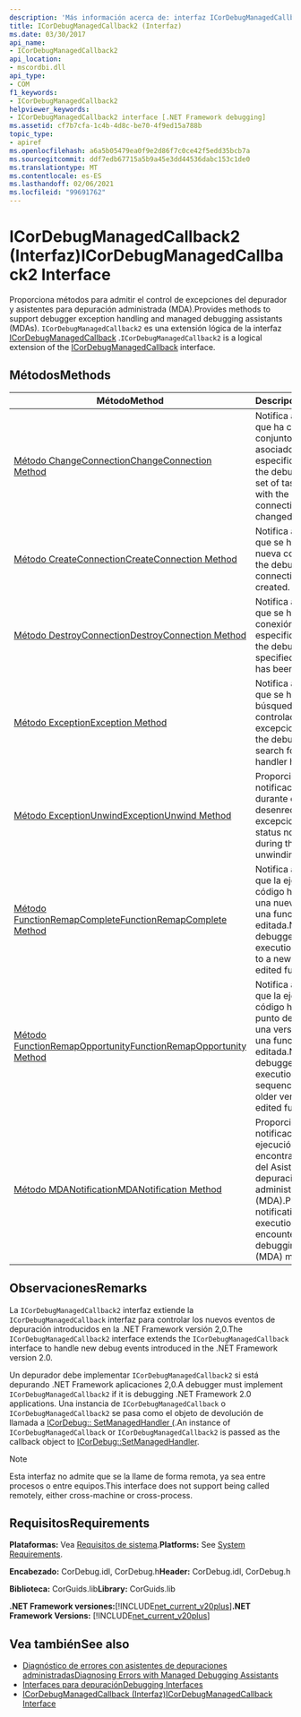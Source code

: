 ```yaml
---
description: 'Más información acerca de: interfaz ICorDebugManagedCallback2'
title: ICorDebugManagedCallback2 (Interfaz)
ms.date: 03/30/2017
api_name:
- ICorDebugManagedCallback2
api_location:
- mscordbi.dll
api_type:
- COM
f1_keywords:
- ICorDebugManagedCallback2
helpviewer_keywords:
- ICorDebugManagedCallback2 interface [.NET Framework debugging]
ms.assetid: cf7b7cfa-1c4b-4d8c-be70-4f9ed15a788b
topic_type:
- apiref
ms.openlocfilehash: a6a5b05479ea0f9e2d86f7c0ce42f5edd35bcb7a
ms.sourcegitcommit: ddf7edb67715a5b9a45e3dd44536dabc153c1de0
ms.translationtype: MT
ms.contentlocale: es-ES
ms.lasthandoff: 02/06/2021
ms.locfileid: "99691762"
---
```

# <a name="icordebugmanagedcallback2-interface"></a><span data-ttu-id="40216-103">ICorDebugManagedCallback2 (Interfaz)</span><span class="sxs-lookup"><span data-stu-id="40216-103">ICorDebugManagedCallback2 Interface</span></span>

<span data-ttu-id="40216-104">Proporciona métodos para admitir el control de excepciones del depurador y asistentes para depuración administrada (MDA).</span><span class="sxs-lookup"><span data-stu-id="40216-104">Provides methods to support debugger exception handling and managed debugging assistants (MDAs).</span></span> <span data-ttu-id="40216-105">`ICorDebugManagedCallback2` es una extensión lógica de la interfaz [ICorDebugManagedCallback](icordebugmanagedcallback-interface.md) .</span><span class="sxs-lookup"><span data-stu-id="40216-105">`ICorDebugManagedCallback2` is a logical extension of the [ICorDebugManagedCallback](icordebugmanagedcallback-interface.md) interface.</span></span>  
  
## <a name="methods"></a><span data-ttu-id="40216-106">Métodos</span><span class="sxs-lookup"><span data-stu-id="40216-106">Methods</span></span>  
  
|<span data-ttu-id="40216-107">Método</span><span class="sxs-lookup"><span data-stu-id="40216-107">Method</span></span>|<span data-ttu-id="40216-108">Descripción</span><span class="sxs-lookup"><span data-stu-id="40216-108">Description</span></span>|  
|------------|-----------------|  
|[<span data-ttu-id="40216-109">Método ChangeConnection</span><span class="sxs-lookup"><span data-stu-id="40216-109">ChangeConnection Method</span></span>](icordebugmanagedcallback2-changeconnection-method.md)|<span data-ttu-id="40216-110">Notifica al depurador que ha cambiado el conjunto de tareas asociado a la conexión especificada.</span><span class="sxs-lookup"><span data-stu-id="40216-110">Notifies the debugger that the set of tasks associated with the specified connection has changed.</span></span>|  
|[<span data-ttu-id="40216-111">Método CreateConnection</span><span class="sxs-lookup"><span data-stu-id="40216-111">CreateConnection Method</span></span>](icordebugmanagedcallback2-createconnection-method.md)|<span data-ttu-id="40216-112">Notifica al depurador que se ha creado una nueva conexión.</span><span class="sxs-lookup"><span data-stu-id="40216-112">Notifies the debugger that a new connection has been created.</span></span>|  
|[<span data-ttu-id="40216-113">Método DestroyConnection</span><span class="sxs-lookup"><span data-stu-id="40216-113">DestroyConnection Method</span></span>](icordebugmanagedcallback2-destroyconnection-method.md)|<span data-ttu-id="40216-114">Notifica al depurador que se ha terminado la conexión especificada.</span><span class="sxs-lookup"><span data-stu-id="40216-114">Notifies the debugger that the specified connection has been terminated.</span></span>|  
|[<span data-ttu-id="40216-115">Método Exception</span><span class="sxs-lookup"><span data-stu-id="40216-115">Exception Method</span></span>](icordebugmanagedcallback2-exception-method.md)|<span data-ttu-id="40216-116">Notifica al depurador que se ha iniciado una búsqueda de un controlador de excepciones.</span><span class="sxs-lookup"><span data-stu-id="40216-116">Notifies the debugger that a search for an exception handler has started.</span></span>|  
|[<span data-ttu-id="40216-117">Método ExceptionUnwind</span><span class="sxs-lookup"><span data-stu-id="40216-117">ExceptionUnwind Method</span></span>](icordebugmanagedcallback2-exceptionunwind-method.md)|<span data-ttu-id="40216-118">Proporciona una notificación de estado durante el proceso de desenredo de excepciones.</span><span class="sxs-lookup"><span data-stu-id="40216-118">Provides a status notification during the exception unwinding process.</span></span>|  
|[<span data-ttu-id="40216-119">Método FunctionRemapComplete</span><span class="sxs-lookup"><span data-stu-id="40216-119">FunctionRemapComplete Method</span></span>](icordebugmanagedcallback2-functionremapcomplete-method.md)|<span data-ttu-id="40216-120">Notifica al depurador que la ejecución del código ha cambiado a una nueva versión de una función editada.</span><span class="sxs-lookup"><span data-stu-id="40216-120">Notifies the debugger that code execution has switched to a new version of an edited function.</span></span>|  
|[<span data-ttu-id="40216-121">Método FunctionRemapOpportunity</span><span class="sxs-lookup"><span data-stu-id="40216-121">FunctionRemapOpportunity Method</span></span>](icordebugmanagedcallback2-functionremapopportunity-method.md)|<span data-ttu-id="40216-122">Notifica al depurador que la ejecución del código ha alcanzado un punto de secuencia en una versión anterior de una función editada.</span><span class="sxs-lookup"><span data-stu-id="40216-122">Notifies the debugger that code execution has reached a sequence point in an older version of an edited function.</span></span>|  
|[<span data-ttu-id="40216-123">Método MDANotification</span><span class="sxs-lookup"><span data-stu-id="40216-123">MDANotification Method</span></span>](icordebugmanagedcallback2-mdanotification-method.md)|<span data-ttu-id="40216-124">Proporciona una notificación de que la ejecución del código ha encontrado un mensaje del Asistente para la depuración administrada (MDA).</span><span class="sxs-lookup"><span data-stu-id="40216-124">Provides notification that code execution has encountered a managed debugging assistant (MDA) message.</span></span>|  
  
## <a name="remarks"></a><span data-ttu-id="40216-125">Observaciones</span><span class="sxs-lookup"><span data-stu-id="40216-125">Remarks</span></span>  

 <span data-ttu-id="40216-126">La `ICorDebugManagedCallback2` interfaz extiende la `ICorDebugManagedCallback` interfaz para controlar los nuevos eventos de depuración introducidos en la .NET Framework versión 2,0.</span><span class="sxs-lookup"><span data-stu-id="40216-126">The `ICorDebugManagedCallback2` interface extends the `ICorDebugManagedCallback` interface to handle new debug events introduced in the .NET Framework version 2.0.</span></span>  
  
 <span data-ttu-id="40216-127">Un depurador debe implementar `ICorDebugManagedCallback2` si está depurando .NET Framework aplicaciones 2,0.</span><span class="sxs-lookup"><span data-stu-id="40216-127">A debugger must implement `ICorDebugManagedCallback2` if it is debugging .NET Framework 2.0 applications.</span></span> <span data-ttu-id="40216-128">Una instancia de `ICorDebugManagedCallback` o `ICorDebugManagedCallback2` se pasa como el objeto de devolución de llamada a [ICorDebug:: SetManagedHandler (](icordebug-setmanagedhandler-method.md).</span><span class="sxs-lookup"><span data-stu-id="40216-128">An instance of `ICorDebugManagedCallback` or `ICorDebugManagedCallback2` is passed as the callback object to [ICorDebug::SetManagedHandler](icordebug-setmanagedhandler-method.md).</span></span>  
  
> [!NOTE]
> <span data-ttu-id="40216-129">Esta interfaz no admite que se la llame de forma remota, ya sea entre procesos o entre equipos.</span><span class="sxs-lookup"><span data-stu-id="40216-129">This interface does not support being called remotely, either cross-machine or cross-process.</span></span>  
  
## <a name="requirements"></a><span data-ttu-id="40216-130">Requisitos</span><span class="sxs-lookup"><span data-stu-id="40216-130">Requirements</span></span>  

 <span data-ttu-id="40216-131">**Plataformas:** Vea [Requisitos de sistema](../../get-started/system-requirements.md).</span><span class="sxs-lookup"><span data-stu-id="40216-131">**Platforms:** See [System Requirements](../../get-started/system-requirements.md).</span></span>  
  
 <span data-ttu-id="40216-132">**Encabezado:** CorDebug.idl, CorDebug.h</span><span class="sxs-lookup"><span data-stu-id="40216-132">**Header:** CorDebug.idl, CorDebug.h</span></span>  
  
 <span data-ttu-id="40216-133">**Biblioteca:** CorGuids.lib</span><span class="sxs-lookup"><span data-stu-id="40216-133">**Library:** CorGuids.lib</span></span>  
  
 <span data-ttu-id="40216-134">**.NET Framework versiones:**[!INCLUDE[net_current_v20plus](../../../../includes/net-current-v20plus-md.md)]</span><span class="sxs-lookup"><span data-stu-id="40216-134">**.NET Framework Versions:** [!INCLUDE[net_current_v20plus](../../../../includes/net-current-v20plus-md.md)]</span></span>  
  
## <a name="see-also"></a><span data-ttu-id="40216-135">Vea también</span><span class="sxs-lookup"><span data-stu-id="40216-135">See also</span></span>

- [<span data-ttu-id="40216-136">Diagnóstico de errores con asistentes de depuraciones administradas</span><span class="sxs-lookup"><span data-stu-id="40216-136">Diagnosing Errors with Managed Debugging Assistants</span></span>](../../debug-trace-profile/diagnosing-errors-with-managed-debugging-assistants.md)
- [<span data-ttu-id="40216-137">Interfaces para depuración</span><span class="sxs-lookup"><span data-stu-id="40216-137">Debugging Interfaces</span></span>](debugging-interfaces.md)
- [<span data-ttu-id="40216-138">ICorDebugManagedCallback (Interfaz)</span><span class="sxs-lookup"><span data-stu-id="40216-138">ICorDebugManagedCallback Interface</span></span>](icordebugmanagedcallback-interface.md)
